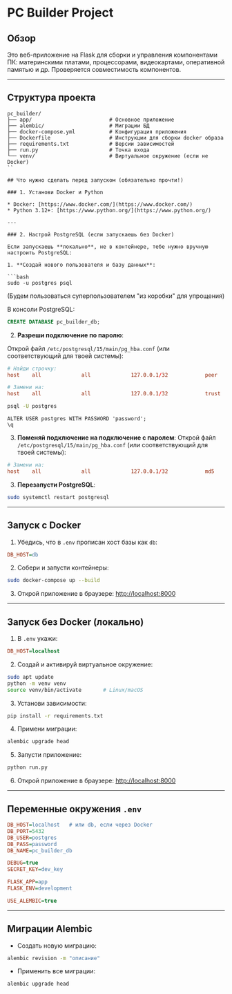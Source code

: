 # PC Builder Project

## Обзор

Это веб-приложение на Flask для сборки и управления компонентами ПК: материнскими платами, процессорами, видеокартами, оперативной памятью и др. Проверяется совместимость компонентов.

---

## Структура проекта

```text
pc_builder/
├── app/                         # Основное приложение
├── alembic/                     # Миграции БД
├── docker-compose.yml           # Конфигурация приложения
├── Dockerfile                   # Инструкции для сборки docker образа
├── requirements.txt             # Версии зависимостей
├── run.py                       # Точка входа
└── venv/                        # Виртуальное окружение (если не Docker)
``

## Что нужно сделать перед запуском (обязательно прочти!)

### 1. Установи Docker и Python

* Docker: [https://www.docker.com/](https://www.docker.com/)
* Python 3.12+: [https://www.python.org/](https://www.python.org/)

---

### 2. Настрой PostgreSQL (если запускаешь без Docker)

Если запускаешь **локально**, не в контейнере, тебе нужно вручную настроить PostgreSQL:

1. **Создай нового пользователя и базу данных**:

```bash
sudo -u postgres psql
```
(Будем пользоваться суперпользователем "из коробки" для упрощения)

В консоли PostgreSQL:

```sql
CREATE DATABASE pc_builder_db;
```

2. **Разреши подключение по паролю**:

Открой файл `/etc/postgresql/15/main/pg_hba.conf` (или соответствующий для твоей системы):

```conf
# Найди строчку:
host    all             all             127.0.0.1/32            peer

# Замени на:
host    all             all             127.0.0.1/32            trust
```

```bash
psql -U postgres
```
```psql
ALTER USER postgres WITH PASSWORD 'password';
\q
```

3. **Поменяй подключение на подключение с паролем**:
Открой файл `/etc/postgresql/15/main/pg_hba.conf` (или соответствующий для твоей системы):

```conf
# Замени на:
host    all             all             127.0.0.1/32            md5
```

3. **Перезапусти PostgreSQL**:

```bash
sudo systemctl restart postgresql
```

---

## Запуск с Docker

1. Убедись, что в `.env` прописан хост базы как `db`:

```ini
DB_HOST=db
```

2. Собери и запусти контейнеры:

```bash
sudo docker-compose up --build
```

3. Открой приложение в браузере:
   [http://localhost:8000](http://localhost:8000)

---

## Запуск без Docker (локально)

1. В `.env` укажи:

```ini
DB_HOST=localhost
```

2. Создай и активируй виртуальное окружение:

```bash
sudo apt update
python -m venv venv
source venv/bin/activate       # Linux/macOS
```

3. Установи зависимости:

```bash
pip install -r requirements.txt
```

4. Примени миграции:

```bash
alembic upgrade head
```

5. Запусти приложение:

```bash
python run.py
```

6. Открой приложение в браузере:
   [http://localhost:8000](http://localhost:8000)

---

## Переменные окружения `.env`

```ini
DB_HOST=localhost   # или db, если через Docker
DB_PORT=5432
DB_USER=postgres
DB_PASS=password
DB_NAME=pc_builder_db

DEBUG=true
SECRET_KEY=dev_key

FLASK_APP=app
FLASK_ENV=development

USE_ALEMBIC=true
```

---

## Миграции Alembic

* Создать новую миграцию:

```bash
alembic revision -m "описание"
```

* Применить все миграции:

```bash
alembic upgrade head
```
